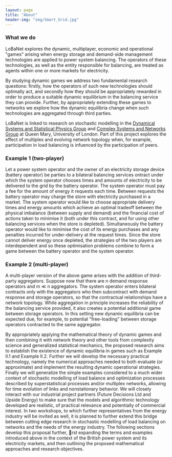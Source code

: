 ```yaml
---
layout: page
title: "About"
header-img: "img/Smart_Grid.jpg"
---
```


### What we do
LoBaNet explores the dynamic, multiplayer, economic and operational "games" arising when energy storage and demand-side management technologies are applied to power system balancing. The operators of these technologies, as well as the entity responsible for balancing, are treated as agents within one or more markets for electricity.

By studying dynamic games we address two fundamental research questions: firstly, how the operators of such new technologies should optimally act, and secondly how they should be appropriately rewarded in order to produce a suitable dynamic equilibrium in the balancing service they can provide. Further, by appropriately extending these games to networks we explore how the dynamic equilibria change when such technologies are aggregated through third parties.

LoBaNet is linked to research on  stochastic modelling in the  [Dynamical Systems and Statistical Physics Group](http://www.maths.qmul.ac.uk/dynamical-systems-and-statistical-physics/dynamical-systems-and-statistical-physics-group) and [Complex Systems and Networks Group](http://www.maths.qmul.ac.uk/complex-systems-and-networks/complex-systems-and-networks-group) at Queen Mary, University of London.
Part of this project explores the effect of multiplex and evolving network topology when, for example, participation in load balancing is infuenced by the participation of peers.

### Example 1 (two-player)
Let a power system operator and the owner of an electricity storage device (battery operator) be parties to a bilateral balancing services ontract under which the system operator chooses times and amounts of electricity to be delivered to the grid by the battery operator. The system operator must pay a fee for the amount of energy it requests each time. Between requests the battery operator may charge the store with electricity purchased in a market. The system operator would like to choose appropriate delivery times and energy amounts which achieve an optimal tradeoff between the physical imbalance (between supply and demand) and the financial cost of actions taken to minimise it (both under this contract, and for using other balancing services when the store is depleted). Simultaneously the battery operator would like to minimise the cost of its energy purchases and any penalties incurred for under-delivery at the request times. Since the store cannot deliver energy once depleted, the strategies of the two players are interdependent and so these optimisation problems combine to form a game between the battery operator and the system operator.

### Example 2 (multi-player)
A multi-player version of the above game arises with the addition of third-party aggregators. Suppose now that there are n demand response operators and m ≪ n aggregators. The system operator enters bilateral contracts only with the aggregators who then subcontract with demand response and storage operators, so that the contractual relationships have a network topology. While aggregation in principle increases the reliability of the balancing service provided, it also creates a potential additional game between storage operators. In this setting new dynamic equilibria can be expected due, for example, to potential "free-loading" between storage operators contracted to the same aggregator.

By appropriately applying the mathematical theory of dynamic games and then combining it with network theory and other tools from complexity science and generalized statistical mechanics, the proposed research aims to establish the existence of dynamic equilibria in games such as Example II.1 and Example II.2. Further we will develop the necessary practical technology, namely the numerical approaches needed to both evaluate (or approximate) and implement the resulting dynamic operational strategies. Finally we will generalize the simple examples considered to a much wider context of stochastic modelling of load balance and optimization processes described by superstatistical processes and/or multiplex networks, allowing for time evolution of links and nonstationary behavior. We will closely interact with our industrial project partners (Future Decisions Ltd and Upside Energy) to make sure that the models and algorithmic technology developed are realistic, of practical relevance and potentially of commercial interest. In two workshops, to which further representatives from the energy industry will be invited as well, it is planned to further extend this bridge between cutting edge research in stochastic modelling of load balancing on networks and the needs of
the energy industry. The following sections develop this proposal further, rst expanding the terms and examples introduced above in the context of the British power system and its electricity markets, and then outlining the proposed mathematical approaches and research objectives.
	

[^fn1]: C. Welch, "Tesla announces 38,000 pre-orders for Powerwall home battery", The Verge, May 6, 2015. Retrieved May 8, 2015.
    
